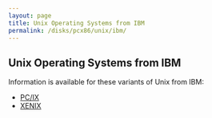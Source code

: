 ```yaml
---
layout: page
title: Unix Operating Systems from IBM
permalink: /disks/pcx86/unix/ibm/
---
```


Unix Operating Systems from IBM
---

Information is available for these variants of Unix from IBM:

* [PC/IX](pcix/)
* [XENIX](xenix/)
